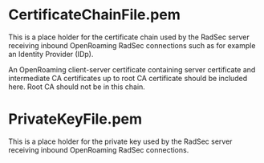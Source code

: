 
# CertificateChainFile.pem

This is a place holder for the certificate chain used by the
RadSec server receiving inbound OpenRoaming RadSec connections
such as for example an Identity Provider (IDp).
 
An OpenRoaming client-server certificate containing server
certificate and intermediate CA certificates up to root CA
certificate should be included here. Root CA should not 
be in this chain.

# PrivateKeyFile.pem

This is a place holder for the private key used by the
RadSec server receiving inbound OpenRoaming RadSec connections.

